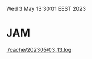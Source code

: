 Wed  3 May 13:30:01 EEST 2023
# JAM
<a href='./cache/202305/03_13.log'>./cache/202305/03_13.log</a>
